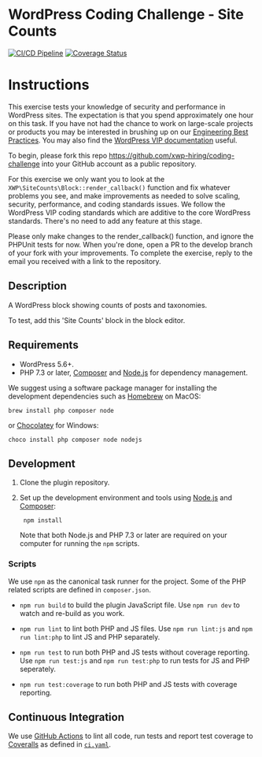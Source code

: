 # WordPress Coding Challenge - Site Counts

[![CI/CD Pipeline](https://github.com/xwp-hiring/coding-challenge/actions/workflows/ci.yaml/badge.svg)](https://github.com/xwp-hiring/coding-challenge/actions/workflows/ci.yaml)
[![Coverage Status](https://coveralls.io/repos/github/xwp-hiring/coding-challenge/badge.svg?branch=develop)](https://coveralls.io/github/xwp-hiring/coding-challenge?branch=develop)

# Instructions

This exercise tests your knowledge of security and performance in WordPress sites. The expectation is that you spend approximately one hour on this task.
If you have not had the chance to work on large-scale projects or products you may be interested in brushing up on our [Engineering Best Practices](https://docs.xwp.co/engineering-best-practices/). You may also find the [WordPress VIP documentation](https://docs.wpvip.com/technical-references/) useful.

To begin, please fork this repo https://github.com/xwp-hiring/coding-challenge into your GitHub account as a public repository.

For this exercise we only want you to look at the `XWP\SiteCounts\Block::render_callback()` function and fix whatever problems you see, and make improvements as needed to solve scaling, security, performance, and coding standards issues. We follow the WordPress VIP coding standards which are additive to the core WordPress standards.
There's no need to add any feature at this stage.

Please only make changes to the render_callback() function, and ignore the PHPUnit tests for now.
When you're done, open a PR to the develop branch of your fork with your improvements. 
To complete the exercise, reply to the email you received with a link to the repository.

## Description

A WordPress block showing counts of posts and taxonomies.

To test, add this 'Site Counts' block in the block editor.

## Requirements

- WordPress 5.6+.
- PHP 7.3 or later, [Composer](https://getcomposer.org) and [Node.js](https://nodejs.org) for dependency management.

We suggest using a software package manager for installing the development dependencies such as [Homebrew](https://brew.sh) on MacOS:

	brew install php composer node

or [Chocolatey](https://chocolatey.org) for Windows:

	choco install php composer node nodejs

## Development

1. Clone the plugin repository.

2. Set up the development environment and tools using [Node.js](https://nodejs.org) and [Composer](https://getcomposer.org):

		npm install

	Note that both Node.js and PHP 7.3 or later are required on your computer for running the `npm` scripts.

### Scripts

We use `npm` as the canonical task runner for the project. Some of the PHP related scripts are defined in `composer.json`.

- `npm run build` to build the plugin JavaScript file. Use `npm run dev` to watch and re-build as you work.

- `npm run lint` to lint both PHP and JS files. Use `npm run lint:js` and `npm run lint:php` to lint JS and PHP separately.

- `npm run test` to run both PHP and JS tests without coverage reporting. Use `npm run test:js` and `npm run test:php` to run tests for JS and PHP seperately.

- `npm run test:coverage` to run both PHP and JS tests with coverage reporting.


## Continuous Integration

We use [GitHub Actions](https://github.com/features/actions) to lint all code, run tests and report test coverage to [Coveralls](https://coveralls.io) as defined in [`ci.yaml`](.github/workflows/ci.yaml).

